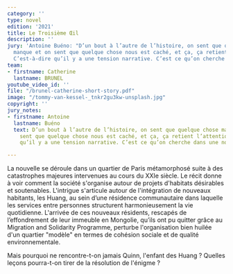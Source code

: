 ```yaml
---
category: ''
type: novel
edition: '2021'
title: Le Troisième Œil
description: ''
jury: 'Antoine Buéno: "D’un bout à l’autre de l’histoire, on sent que quelque chose
  manque et on sent que quelque chose nous est caché, et ça, ça retient l’attention.
  C’est-à-dire qu’il y a une tension narrative. C’est ce qu’on cherche dans une nouvelle."'
team:
- firstname: Catherine
  lastname: BRUNEL
youtube_video_id: ''
file: "/brunel-catherine-short-story.pdf"
image: "/tommy-van-kessel-_tnkr2gu3kw-unsplash.jpg"
copyright: ''
jury_notes:
- firstname: Antoine
  lastname: Buéno
  text: D’un bout à l’autre de l’histoire, on sent que quelque chose manque et on
    sent que quelque chose nous est caché, et ça, ça retient l’attention. C’est-à-dire
    qu’il y a une tension narrative. C’est ce qu’on cherche dans une nouvelle.

---
```

La nouvelle se déroule dans un quartier de Paris métamorphosé suite à des catastrophes majeures intervenues au cours du XXIe siècle. Le récit donne à voir comment la société s'organise autour de projets d'habitats désirables et soutenables.
L'intrigue s'articule autour de l'intégration de nouveaux habitants, les Huang, au sein d’une résidence communautaire dans laquelle les services entre personnes structurent harmonieusement la vie quotidienne. L'arrivée de ces nouveaux résidents, rescapés de l’effondrement de leur immeuble en Mongolie, qu’ils ont pu quitter grâce au Migration and Solidarity Programme, perturbe l'organisation bien huilée d'un quartier "modèle" en termes de cohésion sociale et de qualité environnementale.

Mais pourquoi ne rencontre-t-on jamais Quinn, l'enfant des Huang ? Quelles leçons pourra-t-on tirer de la résolution de l'énigme ?
